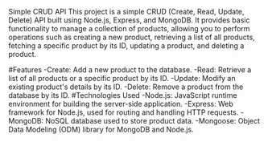 Simple CRUD API
This project is a simple CRUD (Create, Read, Update, Delete) API built using Node.js, Express, and MongoDB. It provides basic functionality to manage a collection of products, allowing you to perform operations such as creating a new product, retrieving a list of all products, fetching a specific product by its ID, updating a product, and deleting a product.

#Features
-Create: Add a new product to the database.
-Read: Retrieve a list of all products or a specific product by its ID.
-Update: Modify an existing product's details by its ID.
-Delete: Remove a product from the database by its ID.
#Technologies Used
-Node.js: JavaScript runtime environment for building the server-side application.
-Express: Web framework for Node.js, used for routing and handling HTTP requests.
-MongoDB: NoSQL database used to store product data.
-Mongoose: Object Data Modeling (ODM) library for MongoDB and Node.js.
